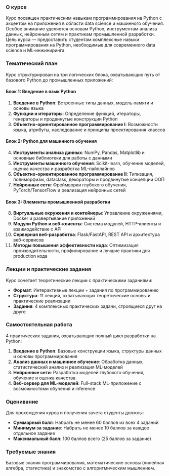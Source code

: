### О курсе

Курс посвящен практическим навыкам программирования на Python с акцентом на приложения в области data science и машинного обучения. Особое внимание уделяется основам Python, инструментам анализа данных, нейронным сетям и практикам промышленной разработки. Цель курса — предоставить студентам комплексные навыки программирования на Python, необходимые для современного data science и ML-инжиниринга.

### Тематический план

Курс структурирован на три логических блока, охватывающих путь от базового Python до промышленных приложений:

#### Блок 1: Введение в язык Python

1. **Введение в Python**: Встроенные типы данных, модель памяти и основы языка
2. **Функции и итераторы**: Определение функций, итераторы, генераторы и продвинутые конструкции Python
3. **Объектно-ориентированное программирование I**: Возможности языка, атрибуты, наследование и принципы проектирования классов

#### Блок 2: Python для машинного обучения

4. **Инструменты анализа данных**: NumPy, Pandas, Matplotlib и основные библиотеки для работы с данными
5. **Инструменты машинного обучения**: Scikit-learn, обучение моделей, оценка качества и разработка ML-пайплайнов
6. **Объектно-ориентированное программирование II**: Типизация, полиморфизм, dataclass, декораторы и продвинутые концепции ООП
7. **Нейронные сети**: Фреймворки глубокого обучения, PyTorch/TensorFlow и реализация нейронных сетей

#### Блок 3: Элементы промышленной разработки

8. **Виртуальные окружения и контейнеры**: Управление окружениями, Docker и развертывание приложений
9. **Модули Python и веб-клиенты**: Система модулей, HTTP-клиенты и взаимодействие с API
10. **Серверная веб-разработка**: Flask/FastAPI, REST API и архитектура веб-сервисов
11. **Методы повышения эффективности кода**: Оптимизация производительности, профилирование и лучшие практики для production кода

### Лекции и практические задания

Курс сочетает теоретические лекции с практическими заданиями:

- **Формат**: Интерактивные лекции + задания по программированию
- **Структура**: 11 лекций, охватывающих теоретические основы и практические реализации
- **Задания**: 4 комплексных практических задачи, строящиеся друг на друге

### Самостоятельная работа

4 практических задания, охватывающих полный цикл разработки на Python:

1. **Введение в Python**: Базовые конструкции языка, структуры данных и основы программирования
2. **Анализ данных и машинное обучение**: Обработка данных, статистический анализ и реализация ML-моделей
3. **Нейронные сети**: Разработка моделей глубокого обучения, обучение и оценка качества
4. **Веб-сервер для ML-моделей**: Full-stack ML-приложение с возможностями обучения и inference

### Оценивание

Для прохождения курса и получения зачета студенты должны:

- **Суммарный балл**: Набрать не менее 60 баллов из всех 4 заданий
- **Минимум за задание**: Набрать не менее 10 баллов за каждое отдельное задание
- **Максимальный балл**: 100 баллов всего (25 баллов за задание)

### Требуемые знания

Базовые знания программирования, математические основы (линейная алгебра, статистика) и знакомство с алгоритмическим мышлением.
